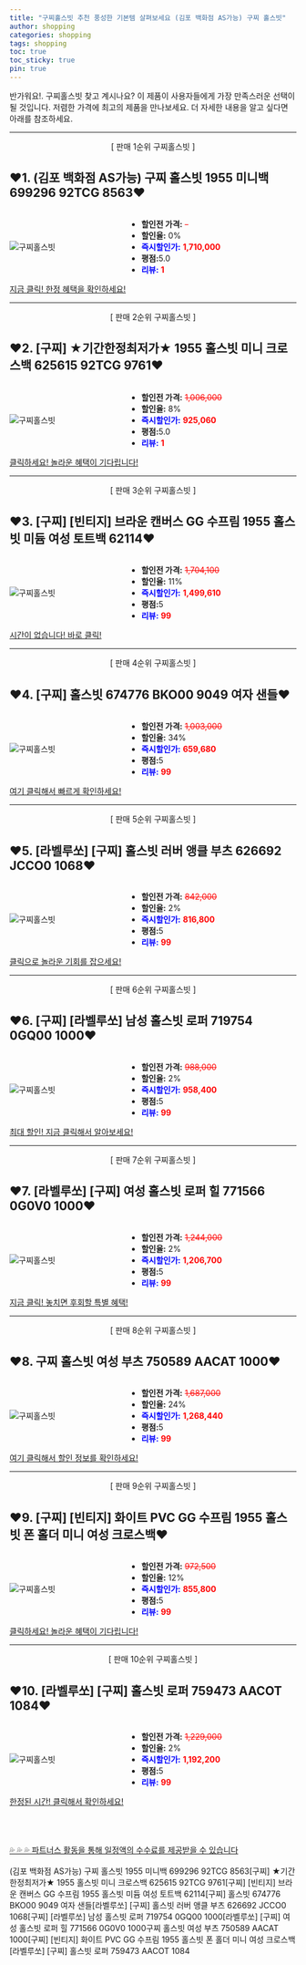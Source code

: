 ```yaml
---
title: "구찌홀스빗 추천 풍성한 기본템 살펴보세요 (김포 백화점 AS가능) 구찌 홀스빗"
author: shopping
categories: shopping
tags: shopping
toc: true
toc_sticky: true
pin: true
---
```

반가워요!. 구찌홀스빗 찾고 계시나요? 이 제품이 사용자들에게 가장 만족스러운 선택이 될 것입니다. 저렴한 가격에 최고의 제품을 만나보세요. 더 자세한 내용을 알고 싶다면 아래를 참조하세요.

---
<p class="toplist" style="margin: 0 auto; display: block; width: fit-content;">[ 판매 1순위 구찌홀스빗 ]</p>

<h2><strong>❤️1. (김포 백화점 AS가능) 구찌 홀스빗 1955 미니백 699296 92TCG 8563❤️</strong></h2>

<div style="display: flex; align-items: center;">
    <div style="flex: 0.4;">
        <img src="https://thumbnail6.coupangcdn.com/thumbnails/remote/230x230ex/image/vendor_inventory/09ed/2032cc69b85927c35358d82dbd6acd7db1f59f4d02f0b0dd162a7bb179d7.png" alt="구찌홀스빗" style="max-width: 100%;">
    </div>
    <div style="flex: 0.6; margin-left: 10px;">
        <ul>
            <li><strong>할인전 가격:</strong> <del style="color: red;">-</del></li>
            <li><strong>할인율:</strong> 0%</li>
            <li><span style='color:blue'><strong>즉시할인가:</strong></span> <span style='color:red'><strong>1,710,000</strong></span></li>
            <li><strong>평점:</strong>5.0</li>
            <li><span style='color:blue'><strong>리뷰:</strong></span> <span style='color:red'><strong>1</strong></span></li>
        </ul>
    </div>
</div>
<div class="center">
    <a href="https://selin100587001.github.io?lptag=AF9450613&subid=githubio&pageKey=7465913707&traceid=V0-153&itemId=19470475855&vendorItemId=86580729619" class="myButton">
        지금 클릭! 한정 혜택을 확인하세요!
    </a>
</div>


---
<p class="toplist" style="margin: 0 auto; display: block; width: fit-content;">[ 판매 2순위 구찌홀스빗 ]</p>

<h2><strong>❤️2. [구찌] ★기간한정최저가★ 1955 홀스빗 미니 크로스백 625615 92TCG 9761❤️</strong></h2>

<div style="display: flex; align-items: center;">
    <div style="flex: 0.4;">
        <img src="https://thumbnail6.coupangcdn.com/thumbnails/remote/230x230ex/image/vendor_inventory/848b/177008d1ad032181889fcd76b5afbcc61349f77ebd71215e8da4233ecbd0.jpg" alt="구찌홀스빗" style="max-width: 100%;">
    </div>
    <div style="flex: 0.6; margin-left: 10px;">
        <ul>
            <li><strong>할인전 가격:</strong> <del style="color: red;">1,006,000</del></li>
            <li><strong>할인율:</strong> 8%</li>
            <li><span style='color:blue'><strong>즉시할인가:</strong></span> <span style='color:red'><strong>925,060</strong></span></li>
            <li><strong>평점:</strong>5.0</li>
            <li><span style='color:blue'><strong>리뷰:</strong></span> <span style='color:red'><strong>1</strong></span></li>
        </ul>
    </div>
</div>
<div class="center">
    <a href="https://selin100587001.github.io?lptag=AF9450613&subid=githubio&pageKey=7966552346&traceid=V0-153&itemId=22048176253&vendorItemId=90389906655" class="myButton">
        클릭하세요! 놀라운 혜택이 기다립니다!
    </a>
</div>


---
<p class="toplist" style="margin: 0 auto; display: block; width: fit-content;">[ 판매 3순위 구찌홀스빗 ]</p>

<h2><strong>❤️3. [구찌] [빈티지] 브라운 캔버스 GG 수프림 1955 홀스빗 미듐 여성 토트백 62114❤️</strong></h2>

<div style="display: flex; align-items: center;">
    <div style="flex: 0.4;">
        <img src="https://thumbnail6.coupangcdn.com/thumbnails/remote/230x230ex/image/vendor_inventory/4faa/a7e9c011c23284198c8cf5193b7872e638222811055bddf19c05457141d6.jpg" alt="구찌홀스빗" style="max-width: 100%;">
    </div>
    <div style="flex: 0.6; margin-left: 10px;">
        <ul>
            <li><strong>할인전 가격:</strong> <del style="color: red;">1,704,100</del></li>
            <li><strong>할인율:</strong> 11%</li>
            <li><span style='color:blue'><strong>즉시할인가:</strong></span> <span style='color:red'><strong>1,499,610</strong></span></li>
            <li><strong>평점:</strong>5</li>
            <li><span style='color:blue'><strong>리뷰:</strong></span> <span style='color:red'><strong>99</strong></span></li>
        </ul>
    </div>
</div>
<div class="center">
    <a href="https://selin100587001.github.io?lptag=AF9450613&subid=githubio&pageKey=8226115548&traceid=V0-153&itemId=23657847042&vendorItemId=90683183327" class="myButton">
        시간이 없습니다! 바로 클릭!
    </a>
</div>


---
<p class="toplist" style="margin: 0 auto; display: block; width: fit-content;">[ 판매 4순위 구찌홀스빗 ]</p>

<h2><strong>❤️4. [구찌] 홀스빗 674776 BKO00 9049 여자 샌들❤️</strong></h2>

<div style="display: flex; align-items: center;">
    <div style="flex: 0.4;">
        <img src="https://thumbnail10.coupangcdn.com/thumbnails/remote/230x230ex/image/vendor_inventory/e604/b048b8b8d73b714ca74458d7e46c2ddd2f253e2e51058205871602f40860.jpg" alt="구찌홀스빗" style="max-width: 100%;">
    </div>
    <div style="flex: 0.6; margin-left: 10px;">
        <ul>
            <li><strong>할인전 가격:</strong> <del style="color: red;">1,003,000</del></li>
            <li><strong>할인율:</strong> 34%</li>
            <li><span style='color:blue'><strong>즉시할인가:</strong></span> <span style='color:red'><strong>659,680</strong></span></li>
            <li><strong>평점:</strong>5</li>
            <li><span style='color:blue'><strong>리뷰:</strong></span> <span style='color:red'><strong>99</strong></span></li>
        </ul>
    </div>
</div>
<div class="center">
    <a href="https://selin100587001.github.io?lptag=AF9450613&subid=githubio&pageKey=7456656888&traceid=V0-153&itemId=19425782740&vendorItemId=87289281870" class="myButton">
        여기 클릭해서 빠르게 확인하세요!
    </a>
</div>


---
<p class="toplist" style="margin: 0 auto; display: block; width: fit-content;">[ 판매 5순위 구찌홀스빗 ]</p>

<h2><strong>❤️5. [라벨루쏘] [구찌] 홀스빗 러버 앵클 부츠 626692 JCCO0 1068❤️</strong></h2>

<div style="display: flex; align-items: center;">
    <div style="flex: 0.4;">
        <img src="https://thumbnail7.coupangcdn.com/thumbnails/remote/230x230ex/image/vendor_inventory/44af/c551a9787a53644c67a9ec010f65e5851ac2b8d03b67f172c4b6b7232755.jpg" alt="구찌홀스빗" style="max-width: 100%;">
    </div>
    <div style="flex: 0.6; margin-left: 10px;">
        <ul>
            <li><strong>할인전 가격:</strong> <del style="color: red;">842,000</del></li>
            <li><strong>할인율:</strong> 2%</li>
            <li><span style='color:blue'><strong>즉시할인가:</strong></span> <span style='color:red'><strong>816,800</strong></span></li>
            <li><strong>평점:</strong>5</li>
            <li><span style='color:blue'><strong>리뷰:</strong></span> <span style='color:red'><strong>99</strong></span></li>
        </ul>
    </div>
</div>
<div class="center">
    <a href="https://selin100587001.github.io?lptag=AF9450613&subid=githubio&pageKey=7593495976&traceid=V0-153&itemId=20070979111&vendorItemId=87166749244" class="myButton">
        클릭으로 놀라운 기회를 잡으세요!
    </a>
</div>


---
<p class="toplist" style="margin: 0 auto; display: block; width: fit-content;">[ 판매 6순위 구찌홀스빗 ]</p>

<h2><strong>❤️6. [구찌] [라벨루쏘] 남성 홀스빗 로퍼 719754 0GQ00 1000❤️</strong></h2>

<div style="display: flex; align-items: center;">
    <div style="flex: 0.4;">
        <img src="https://thumbnail6.coupangcdn.com/thumbnails/remote/230x230ex/image/vendor_inventory/ab79/516e8f537c4c053a8a6cae952e0edceaa6616f539ed8f7d8491f16c6cf40.jpg" alt="구찌홀스빗" style="max-width: 100%;">
    </div>
    <div style="flex: 0.6; margin-left: 10px;">
        <ul>
            <li><strong>할인전 가격:</strong> <del style="color: red;">988,000</del></li>
            <li><strong>할인율:</strong> 2%</li>
            <li><span style='color:blue'><strong>즉시할인가:</strong></span> <span style='color:red'><strong>958,400</strong></span></li>
            <li><strong>평점:</strong>5</li>
            <li><span style='color:blue'><strong>리뷰:</strong></span> <span style='color:red'><strong>99</strong></span></li>
        </ul>
    </div>
</div>
<div class="center">
    <a href="https://selin100587001.github.io?lptag=AF9450613&subid=githubio&pageKey=8019513129&traceid=V0-153&itemId=22407387253&vendorItemId=89474953156" class="myButton">
        최대 할인! 지금 클릭해서 알아보세요!
    </a>
</div>


---
<p class="toplist" style="margin: 0 auto; display: block; width: fit-content;">[ 판매 7순위 구찌홀스빗 ]</p>

<h2><strong>❤️7. [라벨루쏘] [구찌] 여성 홀스빗 로퍼 힐 771566 0G0V0 1000❤️</strong></h2>

<div style="display: flex; align-items: center;">
    <div style="flex: 0.4;">
        <img src="https://thumbnail10.coupangcdn.com/thumbnails/remote/230x230ex/image/vendor_inventory/6ee1/f6f0863cc92af7732746160e5e05abcd388bbf9bc92279b4fdd15cd08c99.jpg" alt="구찌홀스빗" style="max-width: 100%;">
    </div>
    <div style="flex: 0.6; margin-left: 10px;">
        <ul>
            <li><strong>할인전 가격:</strong> <del style="color: red;">1,244,000</del></li>
            <li><strong>할인율:</strong> 2%</li>
            <li><span style='color:blue'><strong>즉시할인가:</strong></span> <span style='color:red'><strong>1,206,700</strong></span></li>
            <li><strong>평점:</strong>5</li>
            <li><span style='color:blue'><strong>리뷰:</strong></span> <span style='color:red'><strong>99</strong></span></li>
        </ul>
    </div>
</div>
<div class="center">
    <a href="https://selin100587001.github.io?lptag=AF9450613&subid=githubio&pageKey=8199018452&traceid=V0-153&itemId=23493923063&vendorItemId=90520373868" class="myButton">
        지금 클릭! 놓치면 후회할 특별 혜택!
    </a>
</div>


---
<p class="toplist" style="margin: 0 auto; display: block; width: fit-content;">[ 판매 8순위 구찌홀스빗 ]</p>

<h2><strong>❤️8. 구찌 홀스빗 여성 부츠 750589 AACAT 1000❤️</strong></h2>

<div style="display: flex; align-items: center;">
    <div style="flex: 0.4;">
        <img src="https://thumbnail6.coupangcdn.com/thumbnails/remote/230x230ex/image/vendor_inventory/74e3/56e3f7b61ce162d8655e0d2b88ce377565a30ee651e62ec9f15ccaf95388.jpg" alt="구찌홀스빗" style="max-width: 100%;">
    </div>
    <div style="flex: 0.6; margin-left: 10px;">
        <ul>
            <li><strong>할인전 가격:</strong> <del style="color: red;">1,687,000</del></li>
            <li><strong>할인율:</strong> 24%</li>
            <li><span style='color:blue'><strong>즉시할인가:</strong></span> <span style='color:red'><strong>1,268,440</strong></span></li>
            <li><strong>평점:</strong>5</li>
            <li><span style='color:blue'><strong>리뷰:</strong></span> <span style='color:red'><strong>99</strong></span></li>
        </ul>
    </div>
</div>
<div class="center">
    <a href="https://selin100587001.github.io?lptag=AF9450613&subid=githubio&pageKey=7872575081&traceid=V0-153&itemId=21509745977&vendorItemId=88606847239" class="myButton">
        여기 클릭해서 할인 정보를 확인하세요!
    </a>
</div>


---
<p class="toplist" style="margin: 0 auto; display: block; width: fit-content;">[ 판매 9순위 구찌홀스빗 ]</p>

<h2><strong>❤️9. [구찌] [빈티지] 화이트 PVC GG 수프림 1955 홀스빗 폰 홀더 미니 여성 크로스백❤️</strong></h2>

<div style="display: flex; align-items: center;">
    <div style="flex: 0.4;">
        <img src="https://thumbnail10.coupangcdn.com/thumbnails/remote/230x230ex/image/vendor_inventory/8b01/dd2da0d287e25566f4bd40a86144a68e4dbe103fa92e70a011a936f38339.jpg" alt="구찌홀스빗" style="max-width: 100%;">
    </div>
    <div style="flex: 0.6; margin-left: 10px;">
        <ul>
            <li><strong>할인전 가격:</strong> <del style="color: red;">972,500</del></li>
            <li><strong>할인율:</strong> 12%</li>
            <li><span style='color:blue'><strong>즉시할인가:</strong></span> <span style='color:red'><strong>855,800</strong></span></li>
            <li><strong>평점:</strong>5</li>
            <li><span style='color:blue'><strong>리뷰:</strong></span> <span style='color:red'><strong>99</strong></span></li>
        </ul>
    </div>
</div>
<div class="center">
    <a href="https://selin100587001.github.io?lptag=AF9450613&subid=githubio&pageKey=8193527588&traceid=V0-153&itemId=23456301437&vendorItemId=90483021166" class="myButton">
        클릭하세요! 놀라운 혜택이 기다립니다!
    </a>
</div>


---
<p class="toplist" style="margin: 0 auto; display: block; width: fit-content;">[ 판매 10순위 구찌홀스빗 ]</p>

<h2><strong>❤️10. [라벨루쏘] [구찌] 홀스빗 로퍼 759473 AACOT 1084❤️</strong></h2>

<div style="display: flex; align-items: center;">
    <div style="flex: 0.4;">
        <img src="https://thumbnail9.coupangcdn.com/thumbnails/remote/230x230ex/image/vendor_inventory/7555/5e3dbcf77917635c61f0c7209167fa81fa7d3f0ce2957a817d1ba7acca07.jpg" alt="구찌홀스빗" style="max-width: 100%;">
    </div>
    <div style="flex: 0.6; margin-left: 10px;">
        <ul>
            <li><strong>할인전 가격:</strong> <del style="color: red;">1,229,000</del></li>
            <li><strong>할인율:</strong> 2%</li>
            <li><span style='color:blue'><strong>즉시할인가:</strong></span> <span style='color:red'><strong>1,192,200</strong></span></li>
            <li><strong>평점:</strong>5</li>
            <li><span style='color:blue'><strong>리뷰:</strong></span> <span style='color:red'><strong>99</strong></span></li>
        </ul>
    </div>
</div>
<div class="center">
    <a href="https://selin100587001.github.io?lptag=AF9450613&subid=githubio&pageKey=7826611269&traceid=V0-153&itemId=21273874246&vendorItemId=88334036898" class="myButton">
        한정된 시간! 클릭해서 확인하세요!
    </a>
</div>

<br><br><br>[💦 💦 💦 파트너스 활동을 통해 일정액의 수수료를 제공받을 수 있습니다](https://link.coupang.com/a/bcpT2c)<br><br>(김포 백화점 AS가능) 구찌 홀스빗 1955 미니백 699296 92TCG 8563[구찌] ★기간한정최저가★ 1955 홀스빗 미니 크로스백 625615 92TCG 9761[구찌] [빈티지] 브라운 캔버스 GG 수프림 1955 홀스빗 미듐 여성 토트백 62114[구찌] 홀스빗 674776 BKO00 9049 여자 샌들[라벨루쏘] [구찌] 홀스빗 러버 앵클 부츠 626692 JCCO0 1068[구찌] [라벨루쏘] 남성 홀스빗 로퍼 719754 0GQ00 1000[라벨루쏘] [구찌] 여성 홀스빗 로퍼 힐 771566 0G0V0 1000구찌 홀스빗 여성 부츠 750589 AACAT 1000[구찌] [빈티지] 화이트 PVC GG 수프림 1955 홀스빗 폰 홀더 미니 여성 크로스백[라벨루쏘] [구찌] 홀스빗 로퍼 759473 AACOT 1084